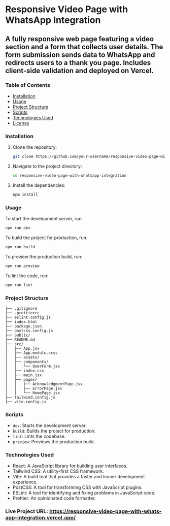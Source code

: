 # Responsive Video Page with WhatsApp Integration

## A fully responsive web page featuring a video section and a form that collects user details. The form submission sends data to WhatsApp and redirects users to a thank you page. Includes client-side validation and deployed on Vercel.

### Table of Contents

- [Installation](#installation)
- [Usage](#usage)
- [Project Structure](#project-structure)
- [Scripts](#scripts)
- [Technologies Used](#technologies-used)
- [License](#license)

### Installation

1. Clone the repository:
    ```sh
    git clone https://github.com/your-username/responsive-video-page-with-whatsapp-integration.git
    ```
2. Navigate to the project directory:
    ```sh
    cd responsive-video-page-with-whatsapp-integration
    ```
3. Install the dependencies:
    ```sh
    npm install
    ```

### Usage

To start the development server, run:
```sh
npm run dev
```

To build the project for production, run:
```sh
npm run build
```

To preview the production build, run:
```sh
npm run preview
```

To lint the code, run:
```sh
npm run lint
```

### Project Structure

```
├── .gitignore
├── .prettierrc
├── eslint.config.js
├── index.html
├── package.json
├── postcss.config.js
├── public/
├── README.md
├── src/
│   ├── App.jsx
│   ├── App.module.scss
│   ├── assets/
│   ├── components/
│   │   └── UserForm.jsx
│   ├── index.css
│   ├── main.jsx
│   ├── pages/
│   │   ├── AcknowledgmentPage.jsx
│   │   ├── ErrorPage.jsx
│   │   └── HomePage.jsx
├── tailwind.config.js
├── vite.config.js
```

### Scripts

- `dev`: Starts the development server.
- `build`: Builds the project for production.
- `lint`: Lints the codebase.
- `preview`: Previews the production build.

### Technologies Used

- React: A JavaScript library for building user interfaces.
- Tailwind CSS: A utility-first CSS framework.
- Vite: A build tool that provides a faster and leaner development experience.
- PostCSS: A tool for transforming CSS with JavaScript plugins.
- ESLint: A tool for identifying and fixing problems in JavaScript code.
- Prettier: An opinionated code formatter.

### Live Project URL: https://responsive-video-page-with-whats-app-integration.vercel.app/


